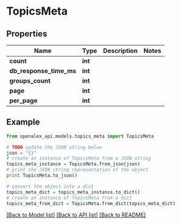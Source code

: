 # TopicsMeta


## Properties
Name | Type | Description | Notes
------------ | ------------- | ------------- | -------------
**count** | **int** |  | 
**db_response_time_ms** | **int** |  | 
**groups_count** | **int** |  | 
**page** | **int** |  | 
**per_page** | **int** |  | 

## Example

```python
from openalex_api.models.topics_meta import TopicsMeta

# TODO update the JSON string below
json = "{}"
# create an instance of TopicsMeta from a JSON string
topics_meta_instance = TopicsMeta.from_json(json)
# print the JSON string representation of the object
print TopicsMeta.to_json()

# convert the object into a dict
topics_meta_dict = topics_meta_instance.to_dict()
# create an instance of TopicsMeta from a dict
topics_meta_from_dict = TopicsMeta.from_dict(topics_meta_dict)
```
[[Back to Model list]](../README.md#documentation-for-models) [[Back to API list]](../README.md#documentation-for-api-endpoints) [[Back to README]](../README.md)


